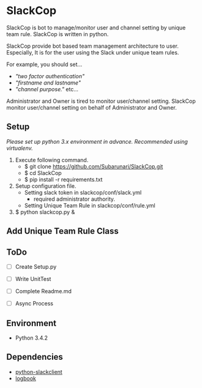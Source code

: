 SlackCop
==========

SlackCop is bot to manage/monitor user and channel setting by unique team rule. SlackCop is written in python. 

SlackCop provide bot based team management architecture to user. Especially, It is for the user using the Slack under unique team rules.

For example, you should set...
* _"two factor authentication"_
* _"firstname and lastname"_
* _"channel purpose."_ etc...

Administrator and Owner is tired to monitor user/channel setting. 
SlackCop monitor user/channel setting on behalf of Administrator and Owner.


Setup
----------

*Please set up python 3.x environment in advance. Recommended using virtualenv.*

1. Execute following command.
    * $ git clone https://github.com/Subarunari/SlackCop.git
    * $ cd SlackCop
    * $ pip install -r requirements.txt
2. Setup configuration file.
    * Setting slack token in slackcop/conf/slack.yml
        * required administrator authority.
    * Setting Unique Team Rule in slackcop/conf/rule.yml
3. $ python slackcop.py &


Add Unique Team Rule Class
----------


ToDo
----------
- [ ] Create Setup.py
- [ ] Write UnitTest
- [ ] Complete Readme.md 
- [ ] Async Process


Environment
----------
* Python 3.4.2


Dependencies
----------

* [python-slackclient](https://pypi.python.org/pypi/slackclient)
* [logbook](https://github.com/getlogbook/logbook)
